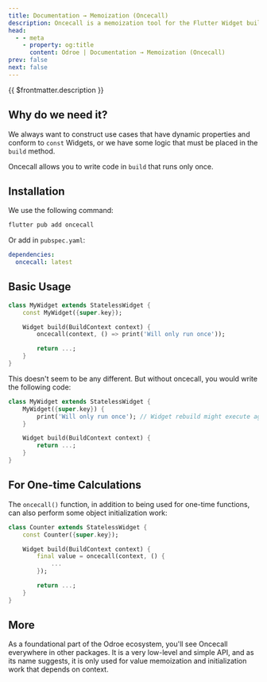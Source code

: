 ```yaml
---
title: Documentation → Memoization (Oncecall)
description: Oncecall is a memoization tool for the Flutter Widget build method. It allows your code to be called only once in the build method, even if the Widget is rebuilt.
head:
  - - meta
    - property: og:title
      content: Odroe | Documentation → Memoization (Oncecall)
prev: false
next: false
---
```


{{ $frontmatter.description }}

## Why do we need it?

We always want to construct use cases that have dynamic properties and conform to `const` Widgets, or we have some logic that must be placed in the `build` method.

Oncecall allows you to write code in `build` that runs only once.

## Installation

We use the following command:

```bash
flutter pub add oncecall
```

Or add in `pubspec.yaml`:

```yaml
dependencies:
  oncecall: latest
```

## Basic Usage

```dart
class MyWidget extends StatelessWidget {
    const MyWidget({super.key});

    Widget build(BuildContext context) {
        oncecall(context, () => print('Will only run once'));

        return ...;
    }
}
```

This doesn't seem to be any different. But without oncecall, you would write the following code:

```dart
class MyWidget extends StatelessWidget {
    MyWidget({super.key}) {
        print('Will only run once'); // Widget rebuild might execute again
    }

    Widget build(BuildContext context) {
        return ...;
    }
}
```

## For One-time Calculations

The `oncecall()` function, in addition to being used for one-time functions, can also perform some object initialization work:

```dart
class Counter extends StatelessWidget {
    const Counter({super.key});

    Widget build(BuildContext context) {
        final value = oncecall(context, () {
            ...
        });

        return ...;
    }
}
```

## More

As a foundational part of the Odroe ecosystem, you'll see Oncecall everywhere in other packages. It is a very low-level and simple API, and as its name suggests, it is only used for value memoization and initialization work that depends on context.
